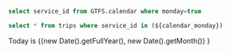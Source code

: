```sql calendar_monday
select service_id from GTFS.calendar where monday=true
```

```sql trips_monday
select * from trips where service_id in (${calendar_monday})
```

Today is {(new Date().getFullYear(), new Date().getMonth()) }

<DataTable data={trips_monday} />
